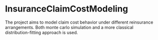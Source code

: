 # InsuranceClaimCostModeling
The project aims to model claim cost behavior under different reinsurance arrangements. Both monte carlo simulation and a more classical distribution-fitting approach is used.

